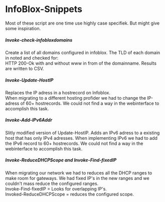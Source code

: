 # InfoBlox-Snippets
Most of these script are one time use highly case specifiek. But might give some inspiration.

##### Invoke-check-infobloxdomains
Create a list of all domains configured in infoblox.
The TLD of each domain in noted and checked for:\
HTTP 200-Ok with and without www in from of the domainname.
Results are written to CSV.

##### Invoke-Update-HostIP
Replaces the IP adress in a hostrecord on Infoblox.\
When migrating to a different hosting profider we had to change the IP-adress of 60+ hostrecords. We could not find a way in the webinterface to accomplish this task.

##### Invoke-Add-IPv6Addr
Slitly modified version of Update-HostIP. Adds an IPv6 adress to a existing host that has only IPv4 adresses. 
When implementing IPv6 we had to add the IPv6 record to 60+ hostrecords. We could not find a way in the webinterface to accomplish this task.

##### Invoke-ReduceDHCPScope and Invoke-Find-fixedIP
When migrating our network we had to reduces all the DHCP ranges to make room for gateways. We had fixed IP's in the new ranges and we couldn't mass reduce the configured ranges.\
Invoke-Find-fixedIP = Looks for overlapping IP's.\
Invoked-ReduceDHCPScope = reduces the configured scope.
